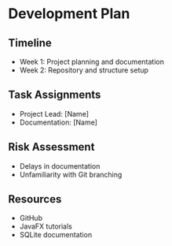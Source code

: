 # Development Plan

## Timeline
- Week 1: Project planning and documentation
- Week 2: Repository and structure setup

## Task Assignments
- Project Lead: [Name]
- Documentation: [Name]

## Risk Assessment
- Delays in documentation
- Unfamiliarity with Git branching

## Resources
- GitHub
- JavaFX tutorials
- SQLite documentation
